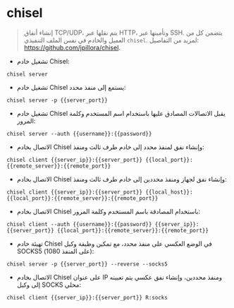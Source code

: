 # chisel

> إنشاء أنفاق TCP/UDP، يتم نقلها عبر HTTP، وتأمينها عبر SSH.
> يتضمن كل من العميل والخادم في نفس الملف التنفيذي `chisel`.
> لمزيد من التفاصيل: <https://github.com/jpillora/chisel>.

- تشغيل خادم Chisel:

`chisel server`

- تشغيل خادم Chisel يستمع إلى منفذ محدد:

`chisel server -p {{server_port}}`

- تشغيل خادم Chisel يقبل الاتصالات المصادق عليها باستخدام اسم المستخدم وكلمة المرور:

`chisel server --auth {{username}}:{{password}}`

- الاتصال بخادم Chisel وإنشاء نفق لمنفذ محدد إلى خادم طرف ثالث ومنفذ:

`chisel client {{server_ip}}:{{server_port}} {{local_port}}:{{remote_server}}:{{remote_port}}`

- الاتصال بخادم Chisel وإنشاء نفق لجهاز ومنفذ محددين إلى خادم طرف ثالث ومنفذ:

`chisel client {{server_ip}}:{{server_port}} {{local_host}}:{{local_port}}:{{remote_server}}:{{remote_port}}`

- الاتصال بخادم Chisel باستخدام المصادقة باسم المستخدم وكلمة المرور:

`chisel client --auth {{username}}:{{password}} {{server_ip}}:{{server_port}} {{local_port}}:{{remote_server}}:{{remote_port}}`

- تهيئة خادم Chisel في الوضع العكسي على منفذ محدد، مع تمكين وظيفة وكيل SOCKS5 (على المنفذ 1080):

`chisel server -p {{server_port}} --reverse --socks5`

- الاتصال بخادم Chisel على عنوان IP ومنفذ محددين، وإنشاء نفق عكسي يتم تعيينه إلى وكيل SOCKS محلي:

`chisel client {{server_ip}}:{{server_port}} R:socks`
